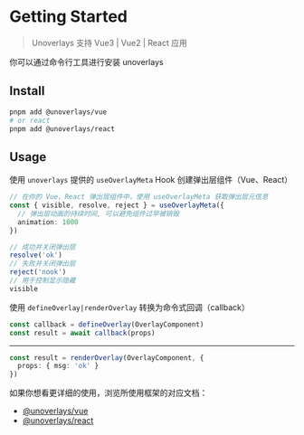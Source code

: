 # Getting Started

> Unoverlays 支持 Vue3 | Vue2 | React 应用

你可以通过命令行工具进行安装 unoverlays

## Install

```sh
pnpm add @unoverlays/vue
# or react
pnpm add @unoverlays/react
```

## Usage

使用 `unoverlays` 提供的 `useOverlayMeta` Hook 创建弹出层组件（Vue、React）

```ts
// 在你的 Vue、React 弹出层组件中，使用 useOverlayMeta 获取弹出层元信息
const { visible, resolve, reject } = useOverlayMeta({
  // 弹出层动画的持续时间, 可以避免组件过早被销毁
  animation: 1000
})

// 成功并关闭弹出层
resolve('ok')
// 失败并关闭弹出层
reject('nook')
// 用于控制显示隐藏
visible
```

使用 `defineOverlay|renderOverlay` 转换为命令式回调（callback）

```ts
const callback = defineOverlay(OverlayComponent)
const result = await callback(props)
```

---

```ts
const result = renderOverlay(OverlayComponent, {
  props: { msg: 'ok' }
})
```

如果你想看更详细的使用，浏览所使用框架的对应文档：

- [@unoverlays/vue](/)
- [@unoverlays/react](/)